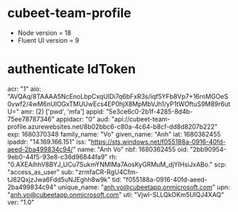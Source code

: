 # cubeet-team-profile
- Node version = 18
- Fluent UI version = 9

# authenticate IdToken
acr: "1"
aio: "AVQAq/8TAAAA5NcEnoLbpCxqUlDi7q6bFxR3s/iqf5YFb8Vp7+16rnMGOeS0vwf2/4wM6nUlOGxTMUUwEcs4EP0hjX8MpMbVJh1/yP1tWOftuS9M89r6utU="
amr: (2) ['pwd', 'mfa']
appid: "5e3ce6c0-2b1f-4285-8d4b-75ee78787346"
appidacr: "0"
aud: "api://cubeet-team-profile.azurewebsites.net/8b02bbc6-c80a-4c64-b8cf-dd8d8207b222"
exp: 1680370348
family_name: "Vo"
given_name: "Anh"
iat: 1680362455
ipaddr: "14.169.166.151"
iss: "https://sts.windows.net/f055188a-0916-40fd-aeed-2ba499834c94/"
name: "Anh Vo"
nbf: 1680362455
oid: "2bb90954-9eb0-44f5-93e8-c36d96844fa9"
rh: "0.AXEAihhV8BYJ_UCu7SukmYNMlMa7AosKyGRMuM_djYIHsiJxABo."
scp: "access_as_user"
sub: "zrmfaCR-RgU4Cfm-tJ82QxjzJwa6Fdd5uNJEghh8w9k"
tid: "f055188a-0916-40fd-aeed-2ba499834c94"
unique_name: "anh.vo@cubeetapp.onmicrosoft.com"
upn: "anh.vo@cubeetapp.onmicrosoft.com"
uti: "VjwI-SLLQkOKm5UlQJ4XAQ"
ver: "1.0"